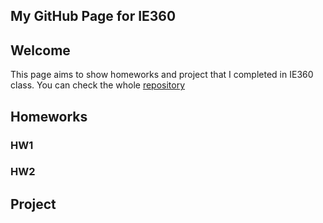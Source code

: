 ## My GitHub Page for IE360

## Welcome

This page aims to show homeworks and project that I completed in IE360 class. You can check the whole
[repository](https://github.com/BU-IE-360/spring24-OguzhanEngin)

## Homeworks

### HW1

### HW2

## Project